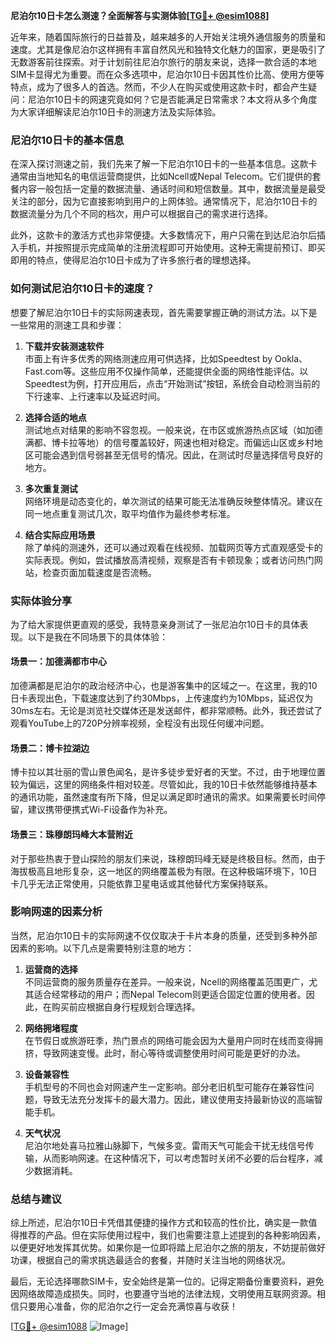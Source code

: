 **尼泊尔10日卡怎么测速？全面解答与实测体验[[TG💪+ @esim1088](https://t.me/s/esim1088)]**

近年来，随着国际旅行的日益普及，越来越多的人开始关注境外通信服务的质量和速度。尤其是像尼泊尔这样拥有丰富自然风光和独特文化魅力的国家，更是吸引了无数游客前往探索。对于计划前往尼泊尔旅行的朋友来说，选择一款合适的本地SIM卡显得尤为重要。而在众多选项中，尼泊尔10日卡因其性价比高、使用方便等特点，成为了很多人的首选。然而，不少人在购买或使用这款卡时，都会产生疑问：尼泊尔10日卡的网速究竟如何？它是否能满足日常需求？本文将从多个角度为大家详细解读尼泊尔10日卡的测速方法及实际体验。

### 尼泊尔10日卡的基本信息

在深入探讨测速之前，我们先来了解一下尼泊尔10日卡的一些基本信息。这款卡通常由当地知名的电信运营商提供，比如Ncell或Nepal Telecom。它们提供的套餐内容一般包括一定量的数据流量、通话时间和短信数量。其中，数据流量是最受关注的部分，因为它直接影响到用户的上网体验。通常情况下，尼泊尔10日卡的数据流量分为几个不同的档次，用户可以根据自己的需求进行选择。

此外，这款卡的激活方式也非常便捷。大多数情况下，用户只需在到达尼泊尔后插入手机，并按照提示完成简单的注册流程即可开始使用。这种无需提前预订、即买即用的特点，使得尼泊尔10日卡成为了许多旅行者的理想选择。

### 如何测试尼泊尔10日卡的速度？

想要了解尼泊尔10日卡的实际网速表现，首先需要掌握正确的测试方法。以下是一些常用的测速工具和步骤：

1. **下载并安装测速软件**  
   市面上有许多优秀的网络测速应用可供选择，比如Speedtest by Ookla、Fast.com等。这些应用不仅操作简单，还能提供全面的网络性能评估。以Speedtest为例，打开应用后，点击“开始测试”按钮，系统会自动检测当前的下行速率、上行速率以及延迟时间。

2. **选择合适的地点**  
   测试地点对结果的影响不容忽视。一般来说，在市区或旅游热点区域（如加德满都、博卡拉等地）的信号覆盖较好，网速也相对稳定。而偏远山区或乡村地区可能会遇到信号弱甚至无信号的情况。因此，在测试时尽量选择信号良好的地方。

3. **多次重复测试**  
   网络环境是动态变化的，单次测试的结果可能无法准确反映整体情况。建议在同一地点重复测试几次，取平均值作为最终参考标准。

4. **结合实际应用场景**  
   除了单纯的测速外，还可以通过观看在线视频、加载网页等方式直观感受卡的实际表现。例如，尝试播放高清视频，观察是否有卡顿现象；或者访问热门网站，检查页面加载速度是否流畅。

### 实际体验分享

为了给大家提供更直观的感受，我特意亲身测试了一张尼泊尔10日卡的具体表现。以下是我在不同场景下的具体体验：

#### 场景一：加德满都市中心
加德满都是尼泊尔的政治经济中心，也是游客集中的区域之一。在这里，我的10日卡表现出色，下载速度达到了约30Mbps，上传速度约为10Mbps，延迟仅为30ms左右。无论是浏览社交媒体还是发送邮件，都非常顺畅。此外，我还尝试了观看YouTube上的720P分辨率视频，全程没有出现任何缓冲问题。

#### 场景二：博卡拉湖边
博卡拉以其壮丽的雪山景色闻名，是许多徒步爱好者的天堂。不过，由于地理位置较为偏远，这里的网络条件相对较差。尽管如此，我的10日卡依然能够维持基本的通讯功能，虽然速度有所下降，但足以满足即时通讯的需求。如果需要长时间停留，建议携带便携式Wi-Fi设备作为补充。

#### 场景三：珠穆朗玛峰大本营附近
对于那些热衷于登山探险的朋友们来说，珠穆朗玛峰无疑是终极目标。然而，由于海拔极高且地形复杂，这一地区的网络覆盖极为有限。在这种极端环境下，10日卡几乎无法正常使用，只能依靠卫星电话或其他替代方案保持联系。

### 影响网速的因素分析

当然，尼泊尔10日卡的实际网速不仅仅取决于卡片本身的质量，还受到多种外部因素的影响。以下几点是需要特别注意的地方：

1. **运营商的选择**  
   不同运营商的服务质量存在差异。一般来说，Ncell的网络覆盖范围更广，尤其适合经常移动的用户；而Nepal Telecom则更适合固定位置的使用者。因此，在购买前应根据自身行程规划合理选择。

2. **网络拥堵程度**  
   在节假日或旅游旺季，热门景点的网络可能会因为大量用户同时在线而变得拥挤，导致网速变慢。此时，耐心等待或调整使用时间可能是更好的办法。

3. **设备兼容性**  
   手机型号的不同也会对网速产生一定影响。部分老旧机型可能存在兼容性问题，导致无法充分发挥卡的最大潜力。因此，建议使用支持最新协议的高端智能手机。

4. **天气状况**  
   尼泊尔地处喜马拉雅山脉脚下，气候多变。雷雨天气可能会干扰无线信号传输，从而影响网速。在这种情况下，可以考虑暂时关闭不必要的后台程序，减少数据消耗。

### 总结与建议

综上所述，尼泊尔10日卡凭借其便捷的操作方式和较高的性价比，确实是一款值得推荐的产品。但在实际使用过程中，我们也需要注意上述提到的各种影响因素，以便更好地发挥其优势。如果你是一位即将踏上尼泊尔之旅的朋友，不妨提前做好功课，根据自己的需求挑选最适合的套餐，并随时关注当地的网络状况。

最后，无论选择哪款SIM卡，安全始终是第一位的。记得定期备份重要资料，避免因网络故障造成损失。同时，也要遵守当地的法律法规，文明使用互联网资源。相信只要用心准备，你的尼泊尔之行一定会充满惊喜与收获！

[[TG💪+ @esim1088](https://t.me/s/esim1088) ![Image](https://i.postimg.cc/4NQfJmqS/Snipaste-2025-05-13-00-14-12.png)]